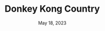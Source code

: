 ---
layout: snes
title: "Donkey Kong Country"
categories:
 - approved
 - snes
 - universal
 - safe
tags:
- donkey kong
- dk
date: May 18, 2023
permalink: /games/dkc/play/details
publisher: Nintendo
gid: dkc
edition: us
---